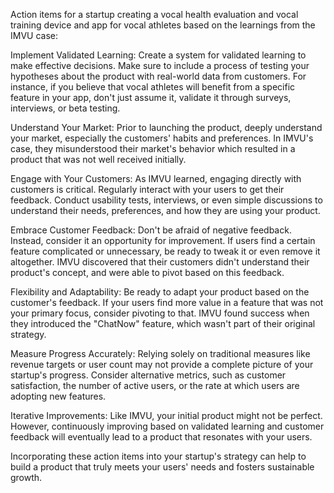 Action items for a startup creating a vocal health evaluation and vocal training device and app for vocal athletes based on the learnings from the IMVU case:

Implement Validated Learning: Create a system for validated learning to make effective decisions. Make sure to include a process of testing your hypotheses about the product with real-world data from customers. For instance, if you believe that vocal athletes will benefit from a specific feature in your app, don't just assume it, validate it through surveys, interviews, or beta testing.

Understand Your Market: Prior to launching the product, deeply understand your market, especially the customers' habits and preferences. In IMVU's case, they misunderstood their market's behavior which resulted in a product that was not well received initially.

Engage with Your Customers: As IMVU learned, engaging directly with customers is critical. Regularly interact with your users to get their feedback. Conduct usability tests, interviews, or even simple discussions to understand their needs, preferences, and how they are using your product.

Embrace Customer Feedback: Don't be afraid of negative feedback. Instead, consider it an opportunity for improvement. If users find a certain feature complicated or unnecessary, be ready to tweak it or even remove it altogether. IMVU discovered that their customers didn't understand their product's concept, and were able to pivot based on this feedback.

Flexibility and Adaptability: Be ready to adapt your product based on the customer's feedback. If your users find more value in a feature that was not your primary focus, consider pivoting to that. IMVU found success when they introduced the "ChatNow" feature, which wasn't part of their original strategy.

Measure Progress Accurately: Relying solely on traditional measures like revenue targets or user count may not provide a complete picture of your startup's progress. Consider alternative metrics, such as customer satisfaction, the number of active users, or the rate at which users are adopting new features.

Iterative Improvements: Like IMVU, your initial product might not be perfect. However, continuously improving based on validated learning and customer feedback will eventually lead to a product that resonates with your users.

Incorporating these action items into your startup's strategy can help to build a product that truly meets your users' needs and fosters sustainable growth.
